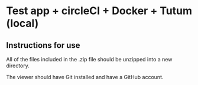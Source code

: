 # Test app + circleCI + Docker + Tutum (local)


## Instructions for use

All of the files included in the .zip file should be unzipped into a new directory.

The viewer should have Git installed and have a GitHub account.
